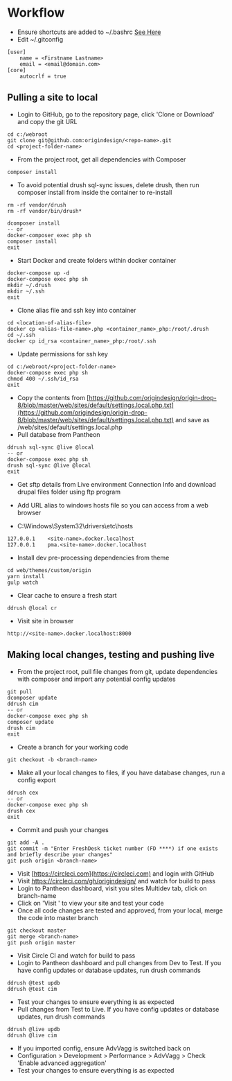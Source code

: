 # Workflow
- Ensure shortcuts are added to ~/.bashrc [See Here](https://origindocs.readthedocs.io/en/latest/docker/) 
- Edit ~/.gitconfig
````
[user]
	name = <Firstname Lastname>
	email = <email@domain.com>
[core]
	autocrlf = true
````

## Pulling a site to local
- Login to GitHub, go to the repository page, click 'Clone or Download' and copy the git URL
````
cd c:/webroot
git clone git@github.com:origindesign/<repo-name>.git
cd <project-folder-name>
````
- From the project root, get all dependencies with Composer
````
composer install
````
- To avoid potential drush sql-sync issues, delete drush, then run composer install from inside the container to re-install
````
rm -rf vendor/drush
rm -rf vendor/bin/drush*

dcomposer install
-- or
docker-composer exec php sh
composer install
exit
````

- Start Docker and create folders within docker container
````
docker-compose up -d
docker-compose exec php sh
mkdir ~/.drush
mkdir ~/.ssh
exit
````
- Clone alias file and ssh key into container
````
cd <location-of-alias-file>
docker cp <alias-file-name>.php <container_name>_php:/root/.drush
cd ~/.ssh
docker cp id_rsa <container_name>_php:/root/.ssh
````
- Update permissions for ssh key
````
cd c:/webroot/<project-folder-name>
docker-compose exec php sh
chmod 400 ~/.ssh/id_rsa
exit
````
- Copy the contents from [https://github.com/origindesign/origin-drop-8/blob/master/web/sites/default/settings.local.php.txt](https://github.com/origindesign/origin-drop-8/blob/master/web/sites/default/settings.local.php.txt) and save as /web/sites/default/settings.local.php
- Pull database from Pantheon
````
ddrush sql-sync @live @local
-- or
docker-compose exec php sh
drush sql-sync @live @local
exit
````
- Get sftp details from Live environment Connection Info and download drupal files folder using ftp program

- Add URL alias to windows hosts file so you can access from a web browser
- C:\Windows\System32\drivers\etc\hosts
````
127.0.0.1    <site-name>.docker.localhost
127.0.0.1    pma.<site-name>.docker.localhost
````

- Install dev pre-processing dependencies from theme
````
cd web/themes/custom/origin
yarn install
gulp watch
````
- Clear cache to ensure a fresh start
````
ddrush @local cr
````
- Visit site in browser
````
http://<site-name>.docker.localhost:8000
````

## Making local changes, testing and pushing live
- From the project root, pull file changes from git, update dependencies with composer and import any potential config updates
````
git pull
dcomposer update
ddrush cim
-- or
docker-compose exec php sh
composer update
drush cim
exit
````
- Create a branch for your working code
````
git checkout -b <branch-name>
````
- Make all your local changes to files, if you have database changes, run a config export
````
ddrush cex
-- or
docker-compose exec php sh
drush cex
exit
````
- Commit and push your changes
````
git add -A .
git commit -m "Enter FreshDesk ticket number (FD ****) if one exists and briefly describe your changes"
git push origin <branch-name>
````
- Visit [https://circleci.com](https://circleci.com) and login with GitHub
- Visit https://circleci.com/gh/origindesign/<git-repo-name> and watch for build to pass
- Login to Pantheon dashboard, visit you sites Multidev tab, click on branch-name
- Click on 'Visit <branch-name>' to view your site and test your code
- Once all code changes are tested and approved, from your local, merge the code into master branch
````
git checkout master
git merge <branch-name>
git push origin master
````
- Visit Circle CI and watch for build to pass
- Login to Pantheon dashboard and pull changes from Dev to Test. If you have config updates or database updates, run drush commands
````
ddrush @test updb
ddrush @test cim
````
- Test your changes to ensure everything is as expected
- Pull changes from Test to Live. If you have config updates or database updates, run drush commands
````
ddrush @live updb
ddrush @live cim
````
- If you imported config, ensure AdvVagg is switched back on
- Configuration > Development > Performance > AdvVagg >
Check 'Enable advanced aggregation'
- Test your changes to ensure everything is as expected
